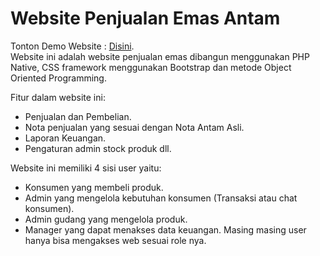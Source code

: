 # Website Penjualan Emas Antam

Tonton Demo Website : [Disini](https://youtu.be/ctp2srE1bP4).\
Website ini adalah website penjualan emas dibangun menggunakan PHP Native, CSS framework menggunakan Bootstrap dan metode Object Oriented Programming.

Fitur dalam website ini:
- Penjualan dan Pembelian.
- Nota penjualan yang sesuai dengan Nota Antam Asli.
- Laporan Keuangan.
- Pengaturan admin stock produk dll.

Website ini memiliki 4 sisi user yaitu:
- Konsumen yang membeli produk.
- Admin yang mengelola kebutuhan konsumen (Transaksi atau chat konsumen).
- Admin gudang yang mengelola produk.
- Manager yang dapat menakses data keuangan.
Masing masing user hanya bisa mengakses web sesuai role nya.
